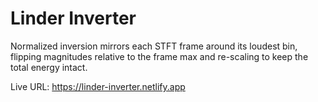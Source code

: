 # Linder Inverter

Normalized inversion mirrors each STFT frame around its loudest bin, flipping magnitudes relative to the frame max and re-scaling to keep the total energy intact.

Live URL: https://linder-inverter.netlify.app